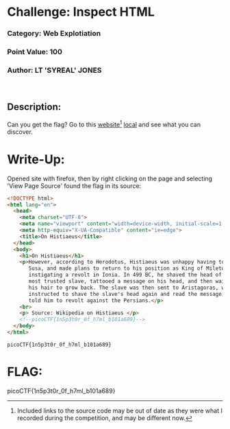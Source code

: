 # **Challenge:** Inspect HTML


### **Category:** Web Explotiation
### **Point Value:** 100
### **Author:** LT 'SYREAL' JONES
<br>

## **Description:**
Can you get the flag? Go to this [website](http://saturn.picoctf.net:49609/)[^1] [local](./On%20Histiaeus.html) and see what you can discover.

# **Write-Up:**
Opened site with firefox, then by right clicking on the page and selecting 'View Page Source' found the flag in its source:
```html
<!DOCTYPE html>
<html lang="en">
  <head>
    <meta charset="UTF-8">
    <meta name="viewport" content="width=device-width, initial-scale=1.0">
    <meta http-equiv="X-UA-Compatible" content="ie=edge">
    <title>On Histiaeus</title>
  </head>
  <body>
    <h1>On Histiaeus</h1>
    <p>However, according to Herodotus, Histiaeus was unhappy having to stay in
       Susa, and made plans to return to his position as King of Miletus by 
       instigating a revolt in Ionia. In 499 BC, he shaved the head of his 
       most trusted slave, tattooed a message on his head, and then waited for 
       his hair to grow back. The slave was then sent to Aristagoras, who was 
       instructed to shave the slave's head again and read the message, which 
       told him to revolt against the Persians.</p>
    <br>
    <p> Source: Wikipedia on Histiaeus </p>
	<!--picoCTF{1n5p3t0r_0f_h7ml_b101a689}-->
  </body>
</html>
```

```
picoCTF{1n5p3t0r_0f_h7ml_b101a689}
```  
# **FLAG:** 
picoCTF{1n5p3t0r_0f_h7ml_b101a689}

[^1]: Included links to the source code may be out of date as they were what I recorded during the competition, and may be different now.